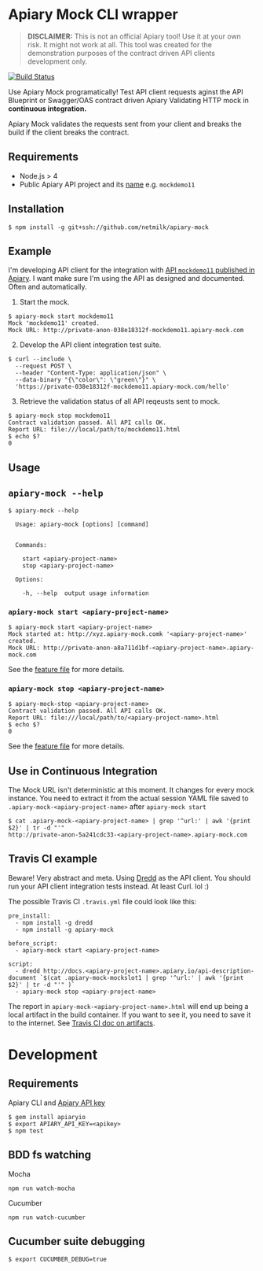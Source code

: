 # Apiary Mock CLI wrapper

> **DISCLAIMER:** This is not an official Apiary tool! Use it at your own risk. It might not work at all.
> This tool was created for the demonstration purposes of the contract driven API clients development only.

[![Build Status](https://travis-ci.org/netmilk/apiary-client.svg)](https://travis-ci.org/netmilk/apiary-client)

Use Apiary Mock programatically! Test API client requests aginst the API Blueprint or Swagger/OAS contract driven Apiary Validating HTTP mock in **continuous integration.**

Apiary Mock validates the requests sent from your client and breaks the build if the client breaks the contract.

## Requirements

- Node.js > 4 
- Public Apiary API project and its [name](https://help.apiary.io/faq/find-api-name/) e.g. `mockdemo11`

## Installation

```
$ npm install -g git+ssh://github.com/netmilk/apiary-mock
```

## Example

I'm developing API client for the integration with [API `mockdemo11` published in Apiary](http://docs.mockdemo11.apiary.io/). I want make sure I'm using the API as designed and documented. Often and automatically.

1. Start the mock.

  ```
  $ apiary-mock start mockdemo11
  Mock 'mockdemo11' created.
  Mock URL: http://private-anon-038e18312f-mockdemo11.apiary-mock.com
  ```

2. Develop the API client integration test suite.
  ```
  $ curl --include \
    --request POST \
    --header "Content-Type: application/json" \
    --data-binary "{\"color\": \"green\"}" \
    'https://private-038e18312f-mockdemo11.apiary-mock.com/hello'
  ```

3. Retrieve the validation status of all API reqeusts sent to mock.

  ```
  $ apiary-mock stop mockdemo11
  Contract validation passed. All API calls OK.
  Report URL: file:///local/path/to/mockdemo11.html
  $ echo $?
  0
  ```


## Usage

## `apiary-mock --help`
```
$ apiary-mock --help

  Usage: apiary-mock [options] [command]


  Commands:

    start <apiary-project-name>
    stop <apiary-project-name> 

  Options:

    -h, --help  output usage information
```


### `apiary-mock start <apiary-project-name>`

```
$ apiary-mock start <apiary-project-name>
Mock started at: http://xyz.apiary-mock.comk '<apiary-project-name>' created.
Mock URL: http://private-anon-a8a711d1bf-<apiary-project-name>.apiary-mock.com
```

See the [feature file](https://github.com/netmilk/apiary-mock/blob/master/features/mock-start.feature) for more details.

### `apiary-mock stop <apiary-project-name>`
```
$ apiary-mock-stop <apiary-project-name>
Contract validation passed. All API calls OK.
Report URL: file:///local/path/to/<apiary-project-name>.html
$ echo $?
0
```

See the [feature file](https://github.com/netmilk/apiary-mock/blob/master/features/mock-stop.feature) for more details.

## Use in Continuous Integration

The Mock URL isn't deterministic at this moment. It changes for every mock instance. You need to extract it from the actual session YAML file saved to `.apiary-mock-<apiary-project-name>` after `apiary-mock start`

```
$ cat .apiary-mock-<apiary-project-name> | grep '^url:' | awk '{print $2}' | tr -d "'"
http://private-anon-5a241cdc33-<apiary-project-name>.apiary-mock.com
```

## Travis CI example 
Beware! Very abstract and meta. Using [Dredd](https://github.com/apiaryio/dredd) as the API client. You should run your API client integration tests instead. At least Curl. lol :)

The possible Travis CI `.travis.yml` file could look like this: 
```
pre_install:
  - npm install -g dredd
  - npm install -g apiary-mock

before_script:
  - apiary-mock start <apiary-project-name>

script:
  - dredd http://docs.<apiary-project-name>.apiary.io/api-description-document `$(cat .apiary-mock-mockslot1 | grep '^url:' | awk '{print $2}' | tr -d "'" )`
  - apiary-mock stop <apiary-project-name>
```

The report in `apiary-mock-<apiary-project-name>.html` will end up being a local artifact in the build container. If you want to see it, you need to save it to the internet. See [Travis CI doc on artifacts](https://docs.travis-ci.com/user/uploading-artifacts/).

# Development

## Requirements

Apiary CLI and [Apiary API key](https://help.apiary.io/tools/apiary-cli/#generating-an-authentication-token)

```
$ gem install apiaryio
$ export APIARY_API_KEY=<apikey>
$ npm test
```

## BDD fs watching

Mocha
```
npm run watch-mocha
```

Cucumber
```
npm run watch-cucumber
```


## Cucumber suite debugging
```
$ export CUCUMBER_DEBUG=true
```
